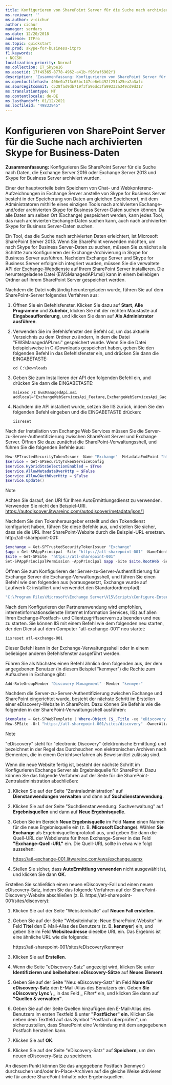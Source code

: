 ```yaml
---
title: Konfigurieren von SharePoint Server für die Suche nach archivierten Skype for Business-Daten
ms.reviewer: ''
ms.author: v-cichur
author: cichur
manager: serdars
ms.date: 12/20/2018
audience: ITPro
ms.topic: quickstart
ms.prod: skype-for-business-itpro
f1.keywords:
- NOCSH
localization_priority: Normal
ms.collection: IT_Skype16
ms.assetid: 17f49365-8778-4962-a41b-f96faf6902f1
description: 'Zusammenfassung: Konfigurieren von SharePoint Server für die Suche nach von Exchange Server und Skype for Business Server archivierten Daten.'
ms.openlocfilehash: 406e0a713c65bc147ce6eb492f251a25ea2a3afc
ms.sourcegitcommit: c528fad9db719f3fa96dc3fa99332a349cd9d317
ms.translationtype: MT
ms.contentlocale: de-DE
ms.lasthandoff: 01/12/2021
ms.locfileid: "49833945"
---
```

# <a name="configure-sharepoint-server-to-search-for-archived-skype-for-business-data"></a>Konfigurieren von SharePoint Server für die Suche nach archivierten Skype for Business-Daten
 
**Zusammenfassung:** Konfigurieren Sie SharePoint Server für die Suche nach Daten, die Exchange Server 2016 oder Exchange Server 2013 und Skype for Business Server archiviert wurden.
  
Einer der hauptvorteile beim Speichern von Chat- und Webkonferenz-Aufzeichnungen in Exchange Server anstelle von Skype for Business Server besteht in der Speicherung von Daten am gleichen Speicherort, mit dem Administratoren mithilfe eines einzigen Tools nach archivierten Exchange- und/oder archivierten Skype for Business Server-Daten suchen können. Da alle Daten am selben Ort (Exchange) gespeichert werden, kann jedes Tool, das nach archivierten Exchange-Daten suchen kann, auch nach archivierten Skype for Business Server-Daten suchen.
  
Ein Tool, das die Suche nach archivierten Daten erleichtert, ist Microsoft SharePoint Server 2013. Wenn Sie SharePoint verwenden möchten, um nach Skype for Business Server-Daten zu suchen, müssen Sie zunächst alle Schritte zum Konfigurieren der Exchange-Archivierung in Skype for Business Server ausführen. Nachdem Exchange Server und Skype for Business Server erfolgreich integriert wurden, müssen Sie die verwaltete API der [Exchange-Webdienste](https://go.microsoft.com/fwlink/p/?LinkId=258305) auf Ihrem SharePoint Server installieren. Die heruntergeladene Datei (EWSManagedAPI.msi) kann in einem beliebigen Ordner auf Ihrem SharePoint Server gespeichert werden.
  
Nachdem die Datei vollständig heruntergeladen wurde, führen Sie auf dem SharePoint-Server folgendes Verfahren aus:
  
1. Öffnen Sie ein Befehlsfenster. Klicken Sie dazu auf **Start**, **Alle Programme** und **Zubehör**, klicken Sie mit der rechten Maustaste auf **Eingabeaufforderung**, und klicken Sie dann auf **Als Administrator ausführen**.
    
2. Verwenden Sie im Befehlsfenster den Befehl cd, um das aktuelle Verzeichnis zu dem Ordner zu ändern, in dem die Datei "EWSManagedAPI.msi" gespeichert wurde. Wenn Sie die Datei beispielsweise in C:\Downloads gespeichert haben, geben Sie den folgenden Befehl in das Befehlsfenster ein, und drücken Sie dann die EINGABETASTE:
    
   ```console
   cd C:\Downloads
   ```

3. Geben Sie zum Installieren der API den folgenden Befehl ein, und drücken Sie dann die EINGABETASTE:
    
   ```console
   msiexec /I EwsManagedApi.msi addlocal="ExchangeWebServicesApi_Feature,ExchangeWebServicesApi_Gac"
   ```

4. Nachdem die API installiert wurde, setzen Sie IIS zurück, indem Sie den folgenden Befehl eingeben und die EINGABETASTE drücken:
    
   ```console
   iisreset
   ```

Nach der Installation von Exchange Web Services müssen Sie die Server-zu-Server-Authentifizierung zwischen SharePoint Server und Exchange Server. Öffnen Sie dazu zunächst die SharePoint-Verwaltungsshell, und führen Sie die folgenden Befehle aus:
  
```powershell
New-SPTrustedSecurityTokenIssuer -Name "Exchange" -MetadataEndPoint "https://autodiscover.litwareinc.com/autodiscover/metadata/json/1"
$service = Get-SPSecurityTokenServiceConfig
$service.HybridStsSelectionEnabled = $True
$service.AllowMetadataOverHttp = $False
$service.AllowOAuthOverHttp = $False
$service.Update()
```

> [!NOTE]
> Achten Sie darauf, den URI für Ihren AutoErmittlungsdienst zu verwenden. Verwenden Sie nicht den Beispiel-URI. https://autodiscover.litwareinc.com/autodiscover/metadata/json/1 
  
Nachdem Sie den Tokenherausgeber erstellt und den Tokendienst konfiguriert haben, führen Sie diese Befehle aus, und stellen Sie sicher, dass sie die URL Ihrer SharePoint-Website durch die Beispiel-URL ersetzen. http://atl-sharepoint-001:
  
```powershell
$exchange = Get-SPTrustedSecurityTokenIssuer "Exchange"
$app = Get-SPAppPrincipal -Site "https://atl-sharepoint-001" -NameIdentifier $exchange.NameID
$site = Get-SPSite  "https://atl-sharepoint-001"
Set-SPAppPrincipalPermission -AppPrincipal $app -Site $site.RootWeb -Scope "SiteSubscription" -Right "FullControl" -EnableAppOnlyPolicy
```

Öffnen Sie zum Konfigurieren der Server-zu-Server-Authentifizierung für Exchange Server die Exchange-Verwaltungsshell, und führen Sie einen Befehl wie den folgenden aus (vorausgesetzt, Exchange wurde auf Laufwerk C: installiert und verwendet den Standardordnerpfad):
  
```powershell
"C:\Program Files\Microsoft\Exchange Server\V15\Scripts\Configure-EnterprisePartnerApplication.ps1 -AuthMetaDataUrl 'https://atl-sharepoint-001/_layouts/15/metadata/json/1' -ApplicationType SharePoint"
```

Nach dem Konfigurieren der Partneranwendung wird empfohlen, internetinformationsdienste (Internet Information Services, IIS) auf allen Ihren Exchange-Postfach- und Clientzugriffsservern zu beenden und neu zu starten. Sie können IIS mit einem Befehl wie dem folgenden neu starten, der den Dienst auf dem Computer "atl-exchange-001" neu startet:
  
```powershell
iisreset atl-exchange-001
```

Dieser Befehl kann in der Exchange-Verwaltungsshell oder in einem beliebigen anderen Befehlsfenster ausgeführt werden.
  
Führen Sie als Nächstes einen Befehl ähnlich dem folgenden aus, der dem angegebenen Benutzer (in diesem Beispiel "kenmyer") die Rechte zum Aufsuchen in Exchange gibt:
  
```powershell
Add-RoleGroupMember "Discovery Management" -Member "kenmyer"
```

Nachdem die Server-zu-Server-Authentifizierung zwischen Exchange und SharePoint eingerichtet wurde, besteht der nächste Schritt im Erstellen einer eDiscovery-Website in SharePoint. Dazu können Sie Befehle wie die folgenden in der SharePoint-Verwaltungsshell ausführen:
  
```powershell
$template = Get-SPWebTemplate | Where-Object {$_.Title -eq "eDiscovery Center"}
New-SPSite -Url "https://atl-sharepoint-001/sites/discovery" -OwnerAlias "kenmyer" -Template $Template -Name "Discovery Center"
```

> [!NOTE]
> "eDiscovery" steht für "electronic Discovery" (elektronische Ermittlung) und bezeichnet in der Regel das Durchsuchen von elektronischen Archiven nach Elementen, die in einem Gerichtsverfahren als Beweismittel zulässig sind. 
  
Wenn die neue Website fertig ist, besteht der nächste Schritt im Konfigurieren Exchange Server als Ergebnisquelle für SharePoint. Dazu können Sie das folgende Verfahren auf der Seite für die SharePoint-Zentraladministration abschließen:
  
1. Klicken Sie auf der Seite "Zentraladministration" auf **Dienstanwendungen verwalten** und dann auf **Suchdienstanwendung**.
    
2. Klicken Sie auf der Seite  "Suchdienstanwendung: Suchverwaltung" auf **Ergebnisquellen** und dann auf **Neue Ergebnisquelle**.
    
3. Geben Sie im Bereich **Neue Ergebnisquelle** im Feld **Name** einen Namen für die neue Ergebnisquelle ein (z. B. **Microsoft Exchange**). Wählen **Sie Exchange** als Ergebnisquellenprotokoll aus, und geben Sie dann die Quell-URL der Webdienste für Ihren Exchange-Server in das Feld  **"Exchange-Quell-URL"** ein. Die Quell-URL sollte in etwa wie folgt aussehen:
    
    https://atl-exchange-001.litwareinc.com/ews/exchange.asmx
    
4. Stellen Sie sicher, dass **AutoErmittlung verwenden** nicht ausgewählt ist, und klicken Sie dann **OK**.
    
Erstellen Sie schließlich einen neuen eDiscovery-Fall und einen neuen eDiscovery-Satz, indem Sie das folgende Verfahren auf der SharePoint-Discovery-Website abschließen (z. B. https://atl-sharepoint-001/sites/discovery):
  
1. Klicken Sie auf der Seite "Websiteinhalte" auf **Neuen Fall erstellen**.
    
2. Geben Sie auf der Seite "Websiteinhalte: Neue SharePoint-Website" im Feld **Titel** den E-Mail-Alias des Benutzers (z. B. **kenmyer**) ein, und geben Sie im Feld **Websiteadresse** dieselbe URL ein. Das Ergebnis ist eine ähnliche URL wie die folgende:
    
    https://atl-sharepoint-001/sites/eDiscovery/kenmyer
    
3. Klicken Sie auf **Erstellen**.
    
4. Wenn die Seite "eDiscovery-Satz" angezeigt wird, klicken Sie unter **Identifizieren und beibehalten: eDiscovery-Sätze** auf **Neues Element**.
    
5. Geben Sie auf der Seite "Neu: eDiscovery-Satz" im Feld **Name für eDiscovery-Satz** den E-Mail-Alias des Benutzers ein. Geben **Sie eDiscovery Lync \\** _ in das Feld _ *Filter** ein, und klicken Sie dann auf **"Quellen &amp; verwalten"**.
    
6. Geben Sie auf der Seite Quellen hinzufügen den E-Mail-Alias des Benutzers im ersten Textfeld &amp; unter **"Postfächer" ein.** Klicken Sie neben dem Textfeld auf das Symbol "Postfach überprüfen", um sicherzustellen, dass SharePoint eine Verbindung mit dem angegebenen Postfach herstellen kann.
    
7. Klicken Sie auf **OK**.
    
8. Klicken Sie auf der Seite "eDiscovery-Satz" auf **Speichern**, um den neuen eDiscovery-Satz zu speichern.
    
An diesem Punkt können Sie das angegebene Postfach (kenmyer) durchsuchen und/oder In-Place-Archiven auf die gleiche Weise aktivieren wie für andere SharePoint-Inhalte oder Ergebnisquellen.
  

